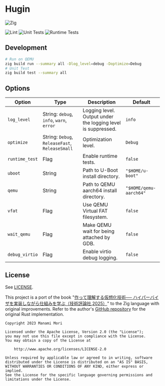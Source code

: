# Hugin

![Zig](https://shields.io/badge/Zig-v0%2E15%2E1-blue?logo=zig&color=F7A41D&style=for-the-badge)

![Lint](https://github.com/smallkirby/hugin/actions/workflows/lint.yml/badge.svg)
![Unit Tests](https://github.com/smallkirby/hugin/actions/workflows/unittest.yml/badge.svg)
![Runtime Tests](https://github.com/smallkirby/hugin/actions/workflows/rtt.yml/badge.svg)

## Development

```bash
# Run on QEMU
zig build run --summary all -Dlog_level=debug -Doptimize=Debug
# Unit Test
zig build test --summary all
```

## Options

| Option | Type | Description | Default |
|---|---|---|---|
| `log_level` | String: `debug`, `info`, `warn`, `error` | Logging level. Output under the logging level is suppressed. | `info` |
| `optimize` | String: `Debug`, `ReleaseFast`, `ReleaseSmall` | Optimization level. | `Debug` |
| `runtime_test` | Flag | Enable runtime tests. | `false` |
| `uboot` | String | Path to U-Boot install directory. | `"$HOME/u-boot"` |
| `qemu` | String | Path to QEMU aarch64 install directory. | `"$HOME/qemu-aarch64"` |
| `vfat` | Flag | Use QEMU Virtual FAT filesystem. | `false` |
| `wait_qemu` | Flag | Make QEMU wait for being attached by GDB. | `false` |
| `debug_virtio` | Flag | Enable virtio debug logging. | `false` |

## License

See [LICENSE](LICENSE).

This project is a port of the book "[作って理解する仮想化技術─⁠─ ハイパーバイザを実装しながら仕組みを学ぶ（技術評論社,2025）](https://gihyo.jp/book/2025/978-4-297-15012-9)" to the Zig language with original improvements. Refer to the author's [GitHub repository](https://github.com/PG-MANA/MiniVisor) for the original Rust implementation.

```LICENSE
Copyright 2023 Manami Mori

Licensed under the Apache License, Version 2.0 (the "License");
you may not use this file except in compliance with the License.
You may obtain a copy of the License at

    http://www.apache.org/licenses/LICENSE-2.0

Unless required by applicable law or agreed to in writing, software
distributed under the License is distributed on an "AS IS" BASIS,
WITHOUT WARRANTIES OR CONDITIONS OF ANY KIND, either express or implied.
See the License for the specific language governing permissions and
limitations under the License.
```
